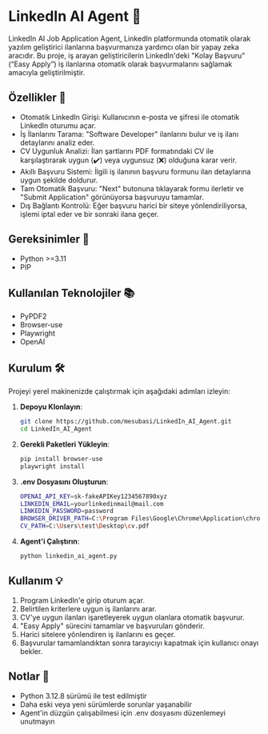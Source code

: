 # LinkedIn AI Agent 🤖

LinkedIn AI Job Application Agent, LinkedIn platformunda otomatik olarak yazılım geliştirici ilanlarına başvurmanıza yardımcı olan bir yapay zeka aracıdır. Bu proje, iş arayan geliştiricilerin LinkedIn'deki "Kolay Başvuru" (“Easy Apply”) iş ilanlarına otomatik olarak başvurmalarını sağlamak amacıyla geliştirilmiştir.

## Özellikler 🌟

- Otomatik LinkedIn Girişi: Kullanıcının e-posta ve şifresi ile otomatik LinkedIn oturumu açar.
- İş İlanlarını Tarama: "Software Developer" ilanlarını bulur ve iş ilanı detaylarını analiz eder.
- CV Uygunluk Analizi: İlan şartlarını PDF formatındaki CV ile karşılaştırarak uygun (✔️) veya uygunsuz (❌) olduğuna karar verir.
- Akıllı Başvuru Sistemi: İlgili iş ilanının başvuru formunu ilan detaylarına uygun şekilde doldurur.
- Tam Otomatik Başvuru: "Next" butonuna tıklayarak formu ilerletir ve "Submit Application" görünüyorsa başvuruyu tamamlar.
- Dış Bağlantı Kontrolü: Eğer başvuru harici bir siteye yönlendiriliyorsa, işlemi iptal eder ve bir sonraki ilana geçer.

## Gereksinimler 🔧

- Python >=3.11
- PIP

## Kullanılan Teknolojiler 📚

- PyPDF2
- Browser-use
- Playwright
- OpenAI

## Kurulum 🛠️

Projeyi yerel makinenizde çalıştırmak için aşağıdaki adımları izleyin:

1. **Depoyu Klonlayın**:
   ```bash
   git clone https://github.com/mesubasi/LinkedIn_AI_Agent.git
   cd LinkedIn_AI_Agent
   ```
2. **Gerekli Paketleri Yükleyin**:

   ```bash
   pip install browser-use
   playwright install
   ```

3. **.env Dosyasını Oluşturun**:

   ```bash
   OPENAI_API_KEY=sk-fakeAPIKey1234567890xyz
   LINKEDIN_EMAIL=yourlinkedinmail@mail.com
   LINKEDIN_PASSWORD=password
   BROWSER_DRIVER_PATH=C:\Program Files\Google\Chrome\Application\chrome.exe
   CV_PATH=C:\Users\test\Desktop\cv.pdf
   ```

4. **Agent'i Çalıştırın**:

   ```bash
   python linkedin_ai_agent.py
   ```

## Kullanım 💡

1. Program LinkedIn'e girip oturum açar.
2. Belirtilen kriterlere uygun iş ilanlarını arar.
3. CV'ye uygun ilanları işaretleyerek uygun olanlara otomatik başvurur.
4. "Easy Apply" sürecini tamamlar ve başvuruları gönderir.
5. Harici sitelere yönlendiren iş ilanlarını es geçer.
6. Başvurular tamamlandıktan sonra tarayıcıyı kapatmak için kullanıcı onayı bekler.

## Notlar 📝

- Python 3.12.8 sürümü ile test edilmiştir
- Daha eski veya yeni sürümlerde sorunlar yaşanabilir
- Agent'in düzgün çalışabilmesi için .env dosyasını düzenlemeyi unutmayın
